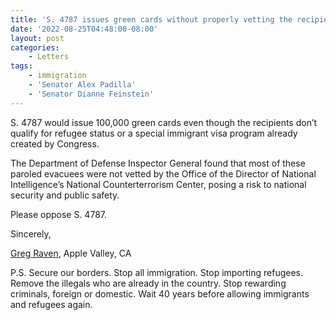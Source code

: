 ```yaml
---
title: 'S. 4787 issues green cards without properly vetting the recipients. Oppose.'
date: '2022-08-25T04:48:00-08:00'
layout: post
categories:
    - Letters
tags:
    - immigration
    - 'Senator Alex Padilla'
    - 'Senator Dianne Feinstein'
---
```


S. 4787 would issue 100,000 green cards even though the recipients don’t qualify for refugee status or a special immigrant visa program already created by Congress.

The Department of Defense Inspector General found that most of these paroled evacuees were not vetted by the Office of the Director of National Intelligence’s National Counterterrorism Center, posing a risk to national security and public safety.

Please oppose S. 4787.

Sincerely,

[Greg Raven](https://www.gregraven.org/), Apple Valley, CA

P.S. Secure our borders. Stop all immigration. Stop importing refugees. Remove the illegals who are already in the country. Stop rewarding criminals, foreign or domestic. Wait 40 years before allowing immigrants and refugees again.